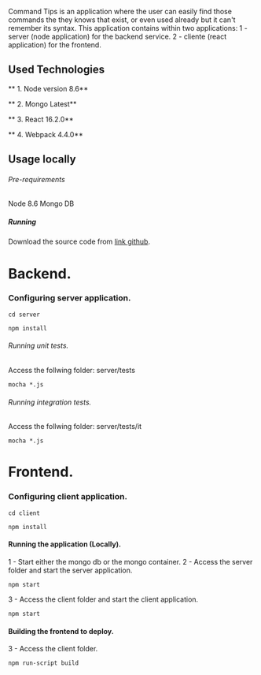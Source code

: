 Command Tips is an application where the user can easily find those commands the they knows that exist, or even used already but it can't remember its syntax.
This application contains within two applications:
1 - server (node application) for the backend service.
2 - cliente (react application) for the frontend.

## Used Technologies

** 1. Node version 8.6**

** 2. Mongo Latest**

** 3. React 16.2.0**

** 4. Webpack 4.4.0** 

## Usage locally

###### Pre-requirements

Node 8.6
Mongo DB

##### Running 

Download the source code from [link github](https://github.com/tomasmaiorino/command-tips).
# Backend.
### Configuring server application.
```$
cd server 
```
```$
npm install
```
###### Running unit tests.
Access the follwing folder: server/tests
```$
mocha *.js
```  
###### Running integration tests.
Access the follwing folder: server/tests/it
```$
mocha *.js
```  
# Frontend.
### Configuring client application.
```$
cd client
```
```$
npm install
```

####  Running the application (Locally).
1 - Start either the mongo db or the mongo container.
2 - Access the server folder and start the server application.
```$
npm start
```
3 - Access the client folder and start the client application.
```$
npm start
```

####  Building the frontend to deploy.
3 - Access the client folder.
```$
npm run-script build
```
